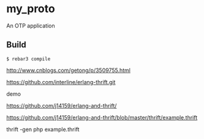 my_proto
=====

An OTP application

Build
-----

    $ rebar3 compile



http://www.cnblogs.com/getong/p/3509755.html

https://github.com/interline/erlang-thrift.git




demo

https://github.com/j14159/erlang-and-thrift/

https://github.com/j14159/erlang-and-thrift/blob/master/thrift/example.thrift





thrift -gen php example.thrift




